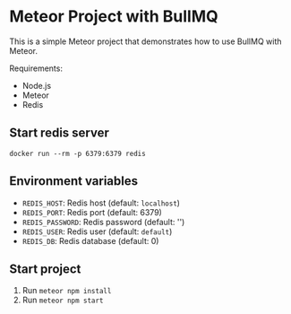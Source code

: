 # Meteor Project with BullMQ

This is a simple Meteor project that demonstrates how to use BullMQ with Meteor.

Requirements:

- Node.js
- Meteor
- Redis

## Start redis server

```shell
docker run --rm -p 6379:6379 redis
```

## Environment variables

- `REDIS_HOST`: Redis host (default: `localhost`)
- `REDIS_PORT`: Redis port (default: 6379)
- `REDIS_PASSWORD`: Redis password (default: '')
- `REDIS_USER`: Redis user (default: `default`)
- `REDIS_DB`: Redis database (default: 0)

## Start project

1. Run `meteor npm install`
2. Run `meteor npm start`
